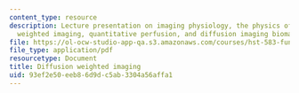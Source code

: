 ```yaml
---
content_type: resource
description: Lecture presentation on imaging physiology, the physics of diffusion
  weighted imaging, quantitative perfusion, and diffusion imaging biomarkers.
file: https://ol-ocw-studio-app-qa.s3.amazonaws.com/courses/hst-583-functional-magnetic-resonance-imaging-data-acquisition-and-analysis-fall-2008/93ef2e50eeb86d9dc5ab3304a56affa1_1022_ay_diffusion.pdf
file_type: application/pdf
resourcetype: Document
title: Diffusion weighted imaging
uid: 93ef2e50-eeb8-6d9d-c5ab-3304a56affa1
---
```

